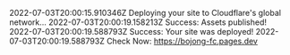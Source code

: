 2022-07-03T20:00:15.910346Z	Deploying your site to Cloudflare's global network...
2022-07-03T20:00:19.158213Z	Success: Assets published!
2022-07-03T20:00:19.588793Z	Success: Your site was deployed!
2022-07-03T20:00:19.588793Z	Check Now: https://bojong-fc.pages.dev